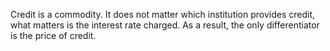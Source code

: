 
Credit is a commodity. It does not matter which institution provides credit, what matters is the interest rate charged. As a result, the only differentiator is the price of credit.

